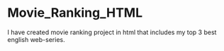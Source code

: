 # Movie_Ranking_HTML
I have created movie ranking project in html that includes my top 3 best english web-series.
